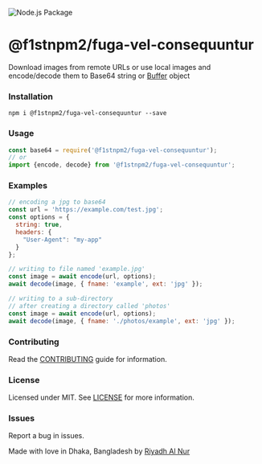 ![Node.js Package](https://github.com/f1stnpm2/fuga-vel-consequuntur/workflows/Node.js%20Package/badge.svg?branch=master)  

@f1stnpm2/fuga-vel-consequuntur
=================

Download images from remote URLs or use local images and encode/decode them to Base64 string or [Buffer](https://nodejs.org/api/buffer.html) object

### Installation  
`npm i @f1stnpm2/fuga-vel-consequuntur --save`  

### Usage  
```js
const base64 = require('@f1stnpm2/fuga-vel-consequuntur');
// or
import {encode, decode} from '@f1stnpm2/fuga-vel-consequuntur';
```   

### Examples
```js
// encoding a jpg to base64
const url = 'https://example.com/test.jpg';
const options = {
  string: true,
  headers: {
    "User-Agent": "my-app"
  }
};

// writing to file named 'example.jpg'
const image = await encode(url, options);
await decode(image, { fname: 'example', ext: 'jpg' });

// writing to a sub-directory
// after creating a directory called 'photos'
const image = await encode(url, options);
await decode(image, { fname: './photos/example', ext: 'jpg' });
```  

### Contributing
Read the [CONTRIBUTING](CONTRIBUTING.md) guide for information.  

### License  
Licensed under MIT. See [LICENSE](LICENSE) for more information.  

### Issues  
Report a bug in issues.   

Made with love in Dhaka, Bangladesh by [Riyadh Al Nur](https://verticalaxisbd.com)

